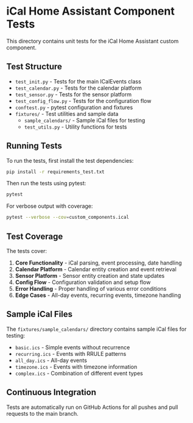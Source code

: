 # iCal Home Assistant Component Tests

This directory contains unit tests for the iCal Home Assistant custom component.

## Test Structure

- `test_init.py` - Tests for the main ICalEvents class
- `test_calendar.py` - Tests for the calendar platform
- `test_sensor.py` - Tests for the sensor platform
- `test_config_flow.py` - Tests for the configuration flow
- `conftest.py` - pytest configuration and fixtures
- `fixtures/` - Test utilities and sample data
  - `sample_calendars/` - Sample iCal files for testing
  - `test_utils.py` - Utility functions for tests

## Running Tests

To run the tests, first install the test dependencies:

```bash
pip install -r requirements_test.txt
```

Then run the tests using pytest:

```bash
pytest
```

For verbose output with coverage:

```bash
pytest --verbose --cov=custom_components.ical
```

## Test Coverage

The tests cover:

1. **Core Functionality** - iCal parsing, event processing, date handling
2. **Calendar Platform** - Calendar entity creation and event retrieval
3. **Sensor Platform** - Sensor entity creation and state updates
4. **Config Flow** - Configuration validation and setup flow
5. **Error Handling** - Proper handling of various error conditions
6. **Edge Cases** - All-day events, recurring events, timezone handling

## Sample iCal Files

The `fixtures/sample_calendars/` directory contains sample iCal files for testing:

- `basic.ics` - Simple events without recurrence
- `recurring.ics` - Events with RRULE patterns
- `all_day.ics` - All-day events
- `timezone.ics` - Events with timezone information
- `complex.ics` - Combination of different event types

## Continuous Integration

Tests are automatically run on GitHub Actions for all pushes and pull requests to the main branch.
